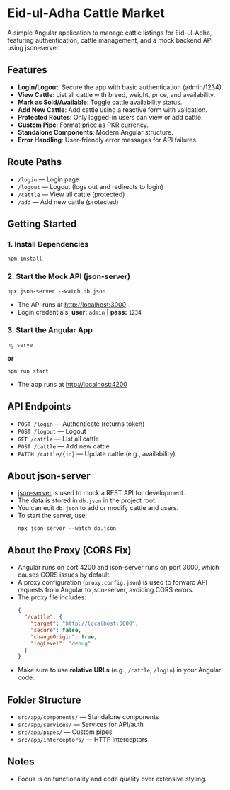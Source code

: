 # Eid-ul-Adha Cattle Market

A simple Angular application to manage cattle listings for Eid-ul-Adha, featuring authentication, cattle management, and a mock backend API using json-server.

## Features
- **Login/Logout**: Secure the app with basic authentication (admin/1234).
- **View Cattle**: List all cattle with breed, weight, price, and availability.
- **Mark as Sold/Available**: Toggle cattle availability status.
- **Add New Cattle**: Add cattle using a reactive form with validation.
- **Protected Routes**: Only logged-in users can view or add cattle.
- **Custom Pipe**: Format price as PKR currency.
- **Standalone Components**: Modern Angular structure.
- **Error Handling**: User-friendly error messages for API failures.

## Route Paths
- `/login` — Login page
- `/logout` — Logout (logs out and redirects to login)
- `/cattle` — View all cattle (protected)
- `/add` — Add new cattle (protected)

## Getting Started

### 1. Install Dependencies
```
npm install
```

### 2. Start the Mock API (json-server)
```
npx json-server --watch db.json
```
- The API runs at [http://localhost:3000](http://localhost:3000)
- Login credentials: **user:** `admin` | **pass:** `1234`

### 3. Start the Angular App
```
ng serve
```
**or**
```
npm run start
```
- The app runs at [http://localhost:4200](http://localhost:4200)

## API Endpoints
- `POST /login` — Authenticate (returns token)
- `POST /logout` — Logout
- `GET /cattle` — List all cattle
- `POST /cattle` — Add new cattle
- `PATCH /cattle/{id}` — Update cattle (e.g., availability)

## About json-server
- [json-server](https://github.com/typicode/json-server) is used to mock a REST API for development.
- The data is stored in `db.json` in the project root.
- You can edit `db.json` to add or modify cattle and users.
- To start the server, use:
  ```
  npx json-server --watch db.json
  ```

## About the Proxy (CORS Fix)
- Angular runs on port 4200 and json-server runs on port 3000, which causes CORS issues by default.
- A proxy configuration (`proxy.config.json`) is used to forward API requests from Angular to json-server, avoiding CORS errors.
- The proxy file includes:
  ```json
  {
    "/cattle": {
      "target": "http://localhost:3000",
      "secure": false,
      "changeOrigin": true,
      "logLevel": "debug"
    }
  }
  ```
- Make sure to use **relative URLs** (e.g., `/cattle`, `/login`) in your Angular code.

## Folder Structure
- `src/app/components/` — Standalone components
- `src/app/services/` — Services for API/auth
- `src/app/pipes/` — Custom pipes
- `src/app/interceptors/` — HTTP interceptors

## Notes
- Focus is on functionality and code quality over extensive styling.